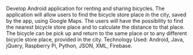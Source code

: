 Develop Android application for renting and sharing bicycles. The application will allow users to find the bicycle store place in the city, saved by the app, using Google Maps. The users will have the possibility to find the nearest bicycle store place and to calculate the distance to that place. The bicycle can be pick up and return to the same place or to any different bicycle store place, provided in the city. 
Technology Used: Android, Java, jQuery, Raspberry Pi, Python, JSON, XML, Firebase. 
